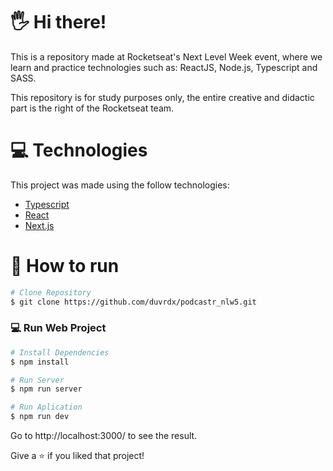 # 🖐 Hi there!

This is a repository made at Rocketseat's Next Level Week event, where we learn and practice technologies such as: ReactJS, Node.js, Typescript and SASS.

This repository is for study purposes only, the entire creative and didactic part is the right of the Rocketseat team.


# :computer: Technologies
This project was made using the follow technologies:

* [Typescript](https://www.typescriptlang.org/)      
* [React](https://reactjs.org/)      
* [Next.js](https://nextjs.org/)      
     
# :construction_worker: How to run
```bash
# Clone Repository
$ git clone https://github.com/duvrdx/podcastr_nlw5.git
```

### 💻 Run Web Project

```bash
# Install Dependencies
$ npm install

# Run Server
$ npm run server

# Run Aplication
$ npm run dev
```
Go to http://localhost:3000/ to see the result.


Give a ⭐️ if you liked that project!
